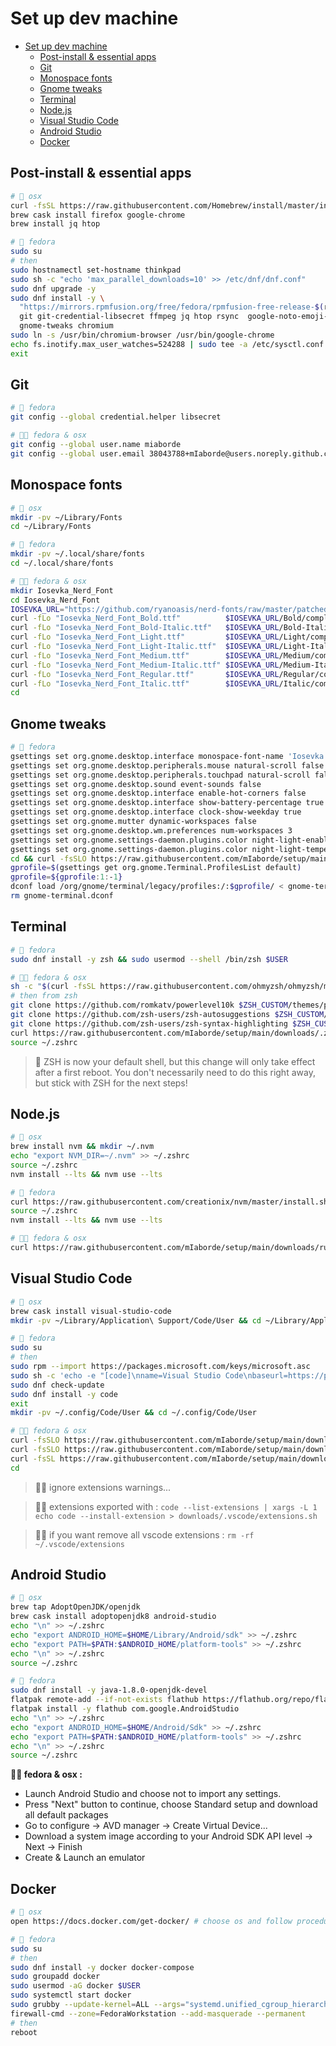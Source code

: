 # Set up dev machine

- [Set up dev machine](#set-up-dev-machine)
  - [Post-install & essential apps](#post-install--essential-apps)
  - [Git](#git)
  - [Monospace fonts](#monospace-fonts)
  - [Gnome tweaks](#gnome-tweaks)
  - [Terminal](#terminal)
  - [Node.js](#nodejs)
  - [Visual Studio Code](#visual-studio-code)
  - [Android Studio](#android-studio)
  - [Docker](#docker)

## Post-install & essential apps

```bash
# 🍎 osx
curl -fsSL https://raw.githubusercontent.com/Homebrew/install/master/install.sh | $SHELL
brew cask install firefox google-chrome
brew install jq htop

# 🐧 fedora
sudo su
# then
sudo hostnamectl set-hostname thinkpad
sudo sh -c "echo 'max_parallel_downloads=10' >> /etc/dnf/dnf.conf"
sudo dnf upgrade -y
sudo dnf install -y \
  "https://mirrors.rpmfusion.org/free/fedora/rpmfusion-free-release-$(rpm -E %fedora).noarch.rpm" \
  git git-credential-libsecret ffmpeg jq htop rsync  google-noto-emoji-color-fonts \
  gnome-tweaks chromium
sudo ln -s /usr/bin/chromium-browser /usr/bin/google-chrome
echo fs.inotify.max_user_watches=524288 | sudo tee -a /etc/sysctl.conf && sudo sysctl -p
exit

```

## Git

```bash
# 🐧 fedora
git config --global credential.helper libsecret

# 🐧🍎 fedora & osx
git config --global user.name miaborde
git config --global user.email 38043788+mIaborde@users.noreply.github.com

```

## Monospace fonts

```bash
# 🍎 osx
mkdir -pv ~/Library/Fonts
cd ~/Library/Fonts

# 🐧 fedora
mkdir -pv ~/.local/share/fonts
cd ~/.local/share/fonts

# 🐧🍎 fedora & osx
mkdir Iosevka_Nerd_Font
cd Iosevka_Nerd_Font
IOSEVKA_URL="https://github.com/ryanoasis/nerd-fonts/raw/master/patched-fonts/Iosevka"
curl -fLo "Iosevka_Nerd_Font_Bold.ttf"          $IOSEVKA_URL/Bold/complete/Iosevka%20Bold%20Nerd%20Font%20Complete.ttf
curl -fLo "Iosevka_Nerd_Font_Bold-Italic.ttf"   $IOSEVKA_URL/Bold-Italic/complete/Iosevka%20Bold%20Italic%20Nerd%20Font%20Complete.ttf
curl -fLo "Iosevka_Nerd_Font_Light.ttf"         $IOSEVKA_URL/Light/complete/Iosevka%20Light%20Nerd%20Font%20Complete.ttf
curl -fLo "Iosevka_Nerd_Font_Light-Italic.ttf"  $IOSEVKA_URL/Light-Italic/complete/Iosevka%20Light%20Italic%20Nerd%20Font%20Complete.ttf
curl -fLo "Iosevka_Nerd_Font_Medium.ttf"        $IOSEVKA_URL/Medium/complete/Iosevka%20Medium%20Nerd%20Font%20Complete.ttf
curl -fLo "Iosevka_Nerd_Font_Medium-Italic.ttf" $IOSEVKA_URL/Medium-Italic/complete/Iosevka%20Medium%20Italic%20Nerd%20Font%20Complete.ttf
curl -fLo "Iosevka_Nerd_Font_Regular.ttf"       $IOSEVKA_URL/Regular/complete/Iosevka%20Nerd%20Font%20Complete.ttf
curl -fLo "Iosevka_Nerd_Font_Italic.ttf"        $IOSEVKA_URL/Italic/complete/Iosevka%20Italic%20Nerd%20Font%20Complete.ttf
cd

```

## Gnome tweaks

```bash
# 🐧 fedora
gsettings set org.gnome.desktop.interface monospace-font-name 'Iosevka Nerd Font 12'
gsettings set org.gnome.desktop.peripherals.mouse natural-scroll false
gsettings set org.gnome.desktop.peripherals.touchpad natural-scroll false
gsettings set org.gnome.desktop.sound event-sounds false
gsettings set org.gnome.desktop.interface enable-hot-corners false
gsettings set org.gnome.desktop.interface show-battery-percentage true
gsettings set org.gnome.desktop.interface clock-show-weekday true
gsettings set org.gnome.mutter dynamic-workspaces false
gsettings set org.gnome.desktop.wm.preferences num-workspaces 3
gsettings set org.gnome.settings-daemon.plugins.color night-light-enabled true
gsettings set org.gnome.settings-daemon.plugins.color night-light-temperature 4000
cd && curl -fsSLO https://raw.githubusercontent.com/mIaborde/setup/main/downloads/gnome-terminal.dconf
gprofile=$(gsettings get org.gnome.Terminal.ProfilesList default)
gprofile=${gprofile:1:-1}
dconf load /org/gnome/terminal/legacy/profiles:/:$gprofile/ < gnome-terminal.dconf
rm gnome-terminal.dconf

```

## Terminal

```bash
# 🐧 fedora
sudo dnf install -y zsh && sudo usermod --shell /bin/zsh $USER

# 🐧🍎 fedora & osx
sh -c "$(curl -fsSL https://raw.githubusercontent.com/ohmyzsh/ohmyzsh/master/tools/install.sh)"
# then from zsh
git clone https://github.com/romkatv/powerlevel10k $ZSH_CUSTOM/themes/powerlevel10k
git clone https://github.com/zsh-users/zsh-autosuggestions $ZSH_CUSTOM/plugins/zsh-autosuggestions
git clone https://github.com/zsh-users/zsh-syntax-highlighting $ZSH_CUSTOM/plugins/zsh-syntax-highlighting
curl https://raw.githubusercontent.com/mIaborde/setup/main/downloads/.zshrc > ~/.zshrc
source ~/.zshrc

```

> 🐧 ZSH is now your default shell, but this change will only take effect after a first reboot. You don't necessarily need to do this right away, but stick with ZSH for the next steps!

## Node.js

```bash
# 🍎 osx
brew install nvm && mkdir ~/.nvm
echo "export NVM_DIR=~/.nvm" >> ~/.zshrc
source ~/.zshrc
nvm install --lts && nvm use --lts

# 🐧 fedora
curl https://raw.githubusercontent.com/creationix/nvm/master/install.sh | $SHELL
source ~/.zshrc
nvm install --lts && nvm use --lts

# 🐧🍎 fedora & osx
curl https://raw.githubusercontent.com/mIaborde/setup/main/downloads/run-nvm-use-when-nvmrc-found.sh >> ~/.zshrc
```

## Visual Studio Code

```bash
# 🍎 osx
brew cask install visual-studio-code
mkdir -pv ~/Library/Application\ Support/Code/User && cd ~/Library/Application\ Support/Code/User

# 🐧 fedora
sudo su
# then
sudo rpm --import https://packages.microsoft.com/keys/microsoft.asc
sudo sh -c 'echo -e "[code]\nname=Visual Studio Code\nbaseurl=https://packages.microsoft.com/yumrepos/vscode\nenabled=1\ngpgcheck=1\ngpgkey=https://packages.microsoft.com/keys/microsoft.asc" > /etc/yum.repos.d/vscode.repo'
sudo dnf check-update
sudo dnf install -y code
exit
mkdir -pv ~/.config/Code/User && cd ~/.config/Code/User

# 🐧🍎 fedora & osx
curl -fsSLO https://raw.githubusercontent.com/mIaborde/setup/main/downloads/.vscode/settings.json
curl -fsSLO https://raw.githubusercontent.com/mIaborde/setup/main/downloads/.vscode/keybindings.json
curl -fsSL https://raw.githubusercontent.com/mIaborde/setup/main/downloads/.vscode/extensions.sh | $SHELL
cd

```

> 🐧🍎 ignore extensions warnings...

> 🐧🍎 extensions exported with : `code --list-extensions | xargs -L 1 echo code --install-extension > downloads/.vscode/extensions.sh`

> 🐧🍎 if you want remove all vscode extensions : `rm -rf ~/.vscode/extensions`

## Android Studio

```bash
# 🍎 osx
brew tap AdoptOpenJDK/openjdk
brew cask install adoptopenjdk8 android-studio
echo "\n" >> ~/.zshrc
echo "export ANDROID_HOME=$HOME/Library/Android/sdk" >> ~/.zshrc
echo "export PATH=$PATH:$ANDROID_HOME/platform-tools" >> ~/.zshrc
echo "\n" >> ~/.zshrc
source ~/.zshrc

# 🐧 fedora
sudo dnf install -y java-1.8.0-openjdk-devel
flatpak remote-add --if-not-exists flathub https://flathub.org/repo/flathub.flatpakrepo
flatpak install -y flathub com.google.AndroidStudio
echo "\n" >> ~/.zshrc
echo "export ANDROID_HOME=$HOME/Android/Sdk" >> ~/.zshrc
echo "export PATH=$PATH:$ANDROID_HOME/platform-tools" >> ~/.zshrc
echo "\n" >> ~/.zshrc
source ~/.zshrc

```

**🐧🍎 fedora & osx :**

- Launch Android Studio and choose not to import any settings.
- Press "Next" button to continue, choose Standard setup and download all default packages
- Go to configure -> AVD manager -> Create Virtual Device...
- Download a system image according to your Android SDK API level -> Next -> Finish
- Create & Launch an emulator

## Docker

```bash
# 🍎 osx
open https://docs.docker.com/get-docker/ # choose os and follow procedure

# 🐧 fedora
sudo su
# then
sudo dnf install -y docker docker-compose
sudo groupadd docker
sudo usermod -aG docker $USER
sudo systemctl start docker
sudo grubby --update-kernel=ALL --args="systemd.unified_cgroup_hierarchy=0"
firewall-cmd --zone=FedoraWorkstation --add-masquerade --permanent
# then
reboot

```
